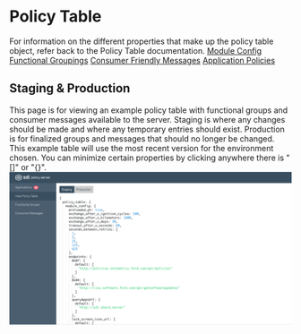 # Policy Table
For information on the different properties that make up the policy table object, refer back to the Policy Table documentation.
[Module Config](../../policy-table/module-config)
[Functional Groupings](../../policy-table/functional-groupings)
[Consumer Friendly Messages](../../policy-table/consumer-friendly-messages)
[Application Policies](../../policy-table/application-policies)
## Staging & Production
This page is for viewing an example policy table with functional groups and consumer messages available to the server. Staging is where any changes should be made and where any temporary entries should exist. Production is for finalized groups and messages that should no longer be changed. This example table will use the most recent version for the environment chosen. You can minimize certain properties by clicking anywhere there is "[]" or "{}".
![Example-Policy-Table](./assets/Example-Policy-Table.png)